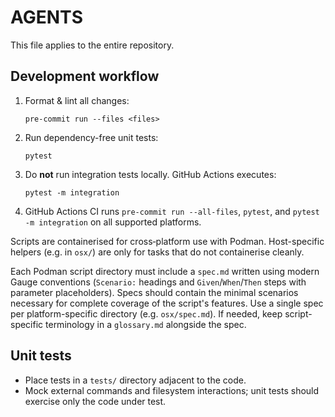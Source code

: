 # AGENTS

This file applies to the entire repository.

## Development workflow
1. Format & lint all changes:
   ```
   pre-commit run --files <files>
   ```
2. Run dependency-free unit tests:
   ```
   pytest
   ```
3. Do **not** run integration tests locally. GitHub Actions executes:
   ```
   pytest -m integration
   ```
4. GitHub Actions CI runs `pre-commit run --all-files`, `pytest`, and `pytest -m integration` on all supported platforms.

Scripts are containerised for cross‑platform use with Podman. Host-specific helpers (e.g. in `osx/`) are only for tasks that do not containerise cleanly.

Each Podman script directory must include a `spec.md` written using modern Gauge conventions (`Scenario:` headings and `Given`/`When`/`Then` steps with parameter placeholders). Specs should contain the minimal scenarios necessary for complete coverage of the script's features. Use a single spec per platform-specific directory (e.g. `osx/spec.md`). If needed, keep script-specific terminology in a `glossary.md` alongside the spec.

## Unit tests
- Place tests in a `tests/` directory adjacent to the code.
- Mock external commands and filesystem interactions; unit tests should exercise only the code under test.
